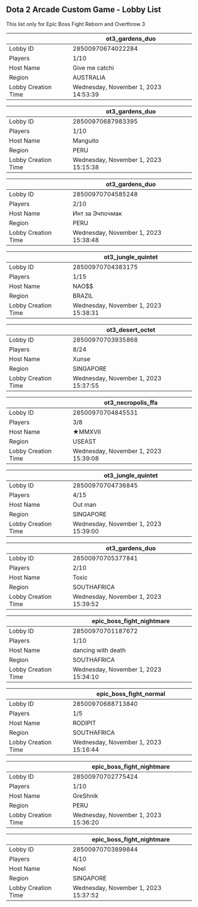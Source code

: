 ## Dota 2 Arcade Custom Game - Lobby List

This list only for Epic Boss Fight Reborn and Overthrow 3

|  | ot3_gardens_duo |
| ------ | ------ |
| Lobby ID | 28500970674022284 |
| Players | 1/10 |
| Host Name | Give me catchi |
| Region | AUSTRALIA |
| Lobby Creation Time | Wednesday, November 1, 2023 14:53:39 |


|  | ot3_gardens_duo |
| ------ | ------ |
| Lobby ID | 28500970687983395 |
| Players | 1/10 |
| Host Name | Manguito |
| Region | PERU |
| Lobby Creation Time | Wednesday, November 1, 2023 15:15:38 |


|  | ot3_gardens_duo |
| ------ | ------ |
| Lobby ID | 28500970704585248 |
| Players | 2/10 |
| Host Name | Инт за Эчпочмак |
| Region | PERU |
| Lobby Creation Time | Wednesday, November 1, 2023 15:38:48 |


|  | ot3_jungle_quintet |
| ------ | ------ |
| Lobby ID | 28500970704383175 |
| Players | 1/15 |
| Host Name | NAO$$ |
| Region | BRAZIL |
| Lobby Creation Time | Wednesday, November 1, 2023 15:38:31 |


|  | ot3_desert_octet |
| ------ | ------ |
| Lobby ID | 28500970703935868 |
| Players | 8/24 |
| Host Name | Xunse |
| Region | SINGAPORE |
| Lobby Creation Time | Wednesday, November 1, 2023 15:37:55 |


|  | ot3_necropolis_ffa |
| ------ | ------ |
| Lobby ID | 28500970704845531 |
| Players | 3/8 |
| Host Name | ★MMXVII |
| Region | USEAST |
| Lobby Creation Time | Wednesday, November 1, 2023 15:39:08 |


|  | ot3_jungle_quintet |
| ------ | ------ |
| Lobby ID | 28500970704736845 |
| Players | 4/15 |
| Host Name | Out man |
| Region | SINGAPORE |
| Lobby Creation Time | Wednesday, November 1, 2023 15:39:00 |


|  | ot3_gardens_duo |
| ------ | ------ |
| Lobby ID | 28500970705377841 |
| Players | 2/10 |
| Host Name | Toxic |
| Region | SOUTHAFRICA |
| Lobby Creation Time | Wednesday, November 1, 2023 15:39:52 |


|  | epic_boss_fight_nightmare |
| ------ | ------ |
| Lobby ID | 28500970701187672 |
| Players | 1/10 |
| Host Name | dancing with death |
| Region | SOUTHAFRICA |
| Lobby Creation Time | Wednesday, November 1, 2023 15:34:10 |


|  | epic_boss_fight_normal |
| ------ | ------ |
| Lobby ID | 28500970688713840 |
| Players | 1/5 |
| Host Name | RODIPIT |
| Region | SOUTHAFRICA |
| Lobby Creation Time | Wednesday, November 1, 2023 15:16:44 |


|  | epic_boss_fight_nightmare |
| ------ | ------ |
| Lobby ID | 28500970702775424 |
| Players | 1/10 |
| Host Name | GreShnik |
| Region | PERU |
| Lobby Creation Time | Wednesday, November 1, 2023 15:36:20 |


|  | epic_boss_fight_nightmare |
| ------ | ------ |
| Lobby ID | 28500970703899844 |
| Players | 4/10 |
| Host Name | Noel |
| Region | SINGAPORE |
| Lobby Creation Time | Wednesday, November 1, 2023 15:37:52 |


